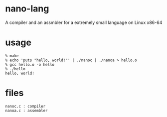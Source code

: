 # nano-lang

A compiler and an assmbler for a extremely small language on Linux x86-64

# usage

```
% make
% echo 'puts "hello, world!"' | ./nanoc | ./nanoa > hello.o
% gcc hello.o -o hello
% ./hello
hello, world!
```

# files

```
nanoc.c : compiler
nanoa.c : assembler
```
